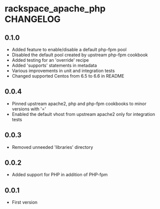 rackspace_apache_php CHANGELOG
==================

0.1.0
-----
- Added feature to enable/disable a default php-fpm pool
- Disabled the default pool created by upstream php-fpm cookbook
- Added testing for an 'override' recipe
- Added 'supports' statements in metadata
- Various improvements in unit and integration tests
- Changed supported Centos from 6.5 to 6.6 in README

0.0.4
-----
- Pinned upstream apache2, php and php-fpm cookbooks to minor versions with '='
- Enabled the default vhost from upstream apache2 only for integration tests

0.0.3
-----
- Removed unneeded 'libraries' directory

0.0.2
-----
- Added support for PHP in addition of PHP-fpm

0.0.1
-----
- First version
